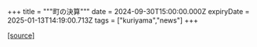 +++
title = """町の決算"""
date = 2024-09-30T15:00:00.000Z
expiryDate = 2025-01-13T14:19:00.713Z
tags = ["kuriyama","news"]
+++


[[source]](https://www.town.kuriyama.hokkaido.jp/soshiki/32/595.html)
